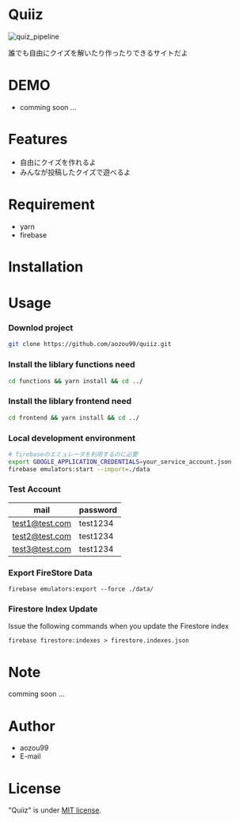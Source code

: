 # Quiiz

![quiz_pipeline](https://github.com/aozou99/quiiz/workflows/quiz_pipeline/badge.svg)

誰でも自由にクイズを解いたり作ったりできるサイトだよ

# DEMO

- comming soon ...

# Features

- 自由にクイズを作れるよ
- みんなが投稿したクイズで遊べるよ

# Requirement

- yarn
- firebase

# Installation

# Usage

### Downlod project

```bash
git clone https://github.com/aozou99/quiiz.git
```

### Install the liblary functions need

```bash
cd functions && yarn install && cd ../
```

### Install the liblary frontend need

```bash
cd frontend && yarn install && cd ../
```

### Local development environment

```bash
# firebaseのエミュレータを利用するのに必要
export GOOGLE_APPLICATION_CREDENTIALS=your_service_account.json
firebase emulators:start --import=./data
```

### Test Account

| mail           | password |
| -------------- | -------- |
| test1@test.com | test1234 |
| test2@test.com | test1234 |
| test3@test.com | test1234 |

### Export FireStore Data

```
firebase emulators:export --force ./data/
```

### Firestore Index Update

Issue the following commands when you update the Firestore index

```
firebase firestore:indexes > firestore.indexes.json
```

# Note

comming soon ...

# Author

- aozou99
- E-mail

# License

"Quiiz" is under [MIT license](https://en.wikipedia.org/wiki/MIT_License).
